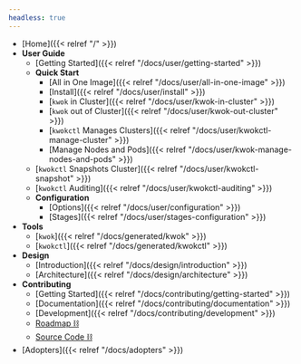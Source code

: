 ```yaml
---
headless: true
---
```


- [Home]({{< relref "/" >}})
- **User Guide**
  - [Getting Started]({{< relref "/docs/user/getting-started" >}})
  - **Quick Start**
    - [All in One Image]({{< relref "/docs/user/all-in-one-image" >}})
    - [Install]({{< relref "/docs/user/install" >}})
    - [`kwok` in Cluster]({{< relref "/docs/user/kwok-in-cluster" >}})
    - [`kwok` out of Cluster]({{< relref "/docs/user/kwok-out-cluster" >}})
    - [`kwokctl` Manages Clusters]({{< relref "/docs/user/kwokctl-manage-cluster" >}})
    - [Manage Nodes and Pods]({{< relref "/docs/user/kwok-manage-nodes-and-pods" >}})
  - [`kwokctl` Snapshots Cluster]({{< relref "/docs/user/kwokctl-snapshot" >}})
  - [`kwokctl` Auditing]({{< relref "/docs/user/kwokctl-auditing" >}})
  - **Configuration**
    - [Options]({{< relref "/docs/user/configuration" >}})
    - [Stages]({{< relref "/docs/user/stages-configuration" >}})
- **Tools**
  - [`kwok`]({{< relref "/docs/generated/kwok" >}})
  - [`kwokctl`]({{< relref "/docs/generated/kwokctl" >}})
- **Design**
  - [Introduction]({{< relref "/docs/design/introduction" >}})
  - [Architecture]({{< relref "/docs/design/architecture" >}})
- **Contributing**
  - [Getting Started]({{< relref "/docs/contributing/getting-started" >}})
  - [Documentation]({{< relref "/docs/contributing/documentation" >}})
  - [Development]({{< relref "/docs/contributing/development" >}})
  - [Roadmap ⛓](https://github.com/orgs/kubernetes-sigs/projects/21)
  - [Source Code ⛓](https://github.com/kubernetes-sigs/kwok)
- [Adopters]({{< relref "/docs/adopters" >}})
